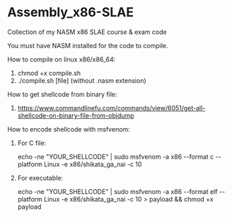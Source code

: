 # Assembly_x86-SLAE
Collection of my NASM x86 SLAE course &amp; exam code

You must have NASM installed for the code to compile.

How to compile on linux x86/x86_64:
1. chmod +x compile.sh
2. ./compile.sh [file] (without .nasm extension)

How to get shellcode from binary file:
1. https://www.commandlinefu.com/commands/view/6051/get-all-shellcode-on-binary-file-from-objdump

How to encode shellcode with msfvenom:
1. For C file:

    echo -ne "YOUR_SHELLCODE" | sudo msfvenom -a x86 --format c --platform Linux -e x86/shikata_ga_nai -c 10

2. For executable:

    echo -ne "YOUR_SHELLCODE" | sudo msfvenom -a x86 --format elf --platform Linux -e x86/shikata_ga_nai -c 10 > payload && chmod +x payload